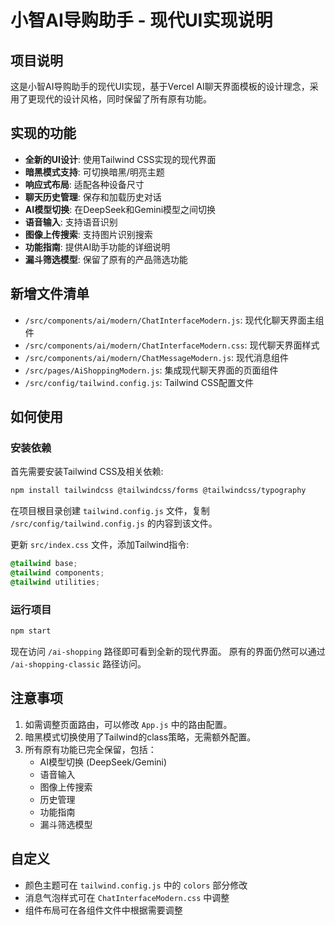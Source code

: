 # 小智AI导购助手 - 现代UI实现说明

## 项目说明

这是小智AI导购助手的现代UI实现，基于Vercel AI聊天界面模板的设计理念，采用了更现代的设计风格，同时保留了所有原有功能。

## 实现的功能

- **全新的UI设计**: 使用Tailwind CSS实现的现代界面
- **暗黑模式支持**: 可切换暗黑/明亮主题
- **响应式布局**: 适配各种设备尺寸
- **聊天历史管理**: 保存和加载历史对话
- **AI模型切换**: 在DeepSeek和Gemini模型之间切换
- **语音输入**: 支持语音识别
- **图像上传搜索**: 支持图片识别搜索
- **功能指南**: 提供AI助手功能的详细说明
- **漏斗筛选模型**: 保留了原有的产品筛选功能

## 新增文件清单

- `/src/components/ai/modern/ChatInterfaceModern.js`: 现代化聊天界面主组件
- `/src/components/ai/modern/ChatInterfaceModern.css`: 现代聊天界面样式
- `/src/components/ai/modern/ChatMessageModern.js`: 现代消息组件
- `/src/pages/AiShoppingModern.js`: 集成现代聊天界面的页面组件
- `/src/config/tailwind.config.js`: Tailwind CSS配置文件

## 如何使用

### 安装依赖

首先需要安装Tailwind CSS及相关依赖:

```bash
npm install tailwindcss @tailwindcss/forms @tailwindcss/typography
```

在项目根目录创建 `tailwind.config.js` 文件，复制 `/src/config/tailwind.config.js` 的内容到该文件。

更新 `src/index.css` 文件，添加Tailwind指令:

```css
@tailwind base;
@tailwind components;
@tailwind utilities;
```

### 运行项目

```bash
npm start
```

现在访问 `/ai-shopping` 路径即可看到全新的现代界面。
原有的界面仍然可以通过 `/ai-shopping-classic` 路径访问。

## 注意事项

1. 如需调整页面路由，可以修改 `App.js` 中的路由配置。
2. 暗黑模式切换使用了Tailwind的class策略，无需额外配置。
3. 所有原有功能已完全保留，包括：
   - AI模型切换 (DeepSeek/Gemini)
   - 语音输入
   - 图像上传搜索
   - 历史管理
   - 功能指南
   - 漏斗筛选模型

## 自定义

- 颜色主题可在 `tailwind.config.js` 中的 `colors` 部分修改
- 消息气泡样式可在 `ChatInterfaceModern.css` 中调整
- 组件布局可在各组件文件中根据需要调整